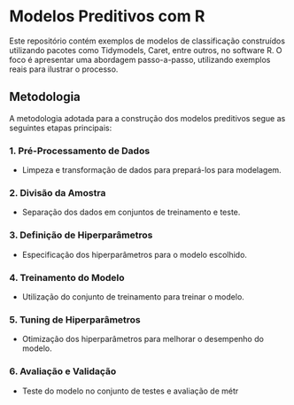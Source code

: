 <!DOCTYPE html>
<html>
<head>
    <title>Modelos Preditivos com R</title>
</head>
<body>

<h1>Modelos Preditivos com R</h1>

<p>Este repositório contém exemplos de modelos de classificação construídos utilizando pacotes como Tidymodels, Caret, entre outros, no software R. O foco é apresentar uma abordagem passo-a-passo, utilizando exemplos reais para ilustrar o processo.</p>

<h2>Metodologia</h2>

<p>A metodologia adotada para a construção dos modelos preditivos segue as seguintes etapas principais:</p>

<h3>1. Pré-Processamento de Dados</h3>
<ul>
    <li>Limpeza e transformação de dados para prepará-los para modelagem.</li>
</ul>

<h3>2. Divisão da Amostra</h3>
<ul>
    <li>Separação dos dados em conjuntos de treinamento e teste.</li>
</ul>

<h3>3. Definição de Hiperparâmetros</h3>
<ul>
    <li>Especificação dos hiperparâmetros para o modelo escolhido.</li>
</ul>

<h3>4. Treinamento do Modelo</h3>
<ul>
    <li>Utilização do conjunto de treinamento para treinar o modelo.</li>
</ul>

<h3>5. Tuning de Hiperparâmetros</h3>
<ul>
    <li>Otimização dos hiperparâmetros para melhorar o desempenho do modelo.</li>
</ul>

<h3>6. Avaliação e Validação</h3>
<ul>
    <li>Teste do modelo no conjunto de testes e avaliação de métr


